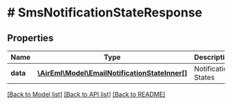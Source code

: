 # # SmsNotificationStateResponse

## Properties

Name | Type | Description | Notes
------------ | ------------- | ------------- | -------------
**data** | [**\AirEml\Model\EmailNotificationStateInner[]**](EmailNotificationStateInner.md) | Notification States | [optional]

[[Back to Model list]](../../README.md#models) [[Back to API list]](../../README.md#endpoints) [[Back to README]](../../README.md)
